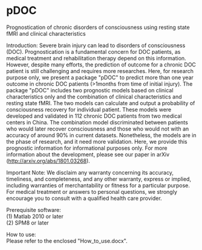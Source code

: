 # pDOC
Prognostication of chronic disorders of consciousness using resting state fMRI and clinical characteristics


Introduction: 
Severe brain injury can lead to disorders of consciousness (DOC). Prognostication is a fundamental concern for DOC patients, as medical treatment and rehabilitation therapy depend on this information. However, despite many efforts, the prediction of outcome for a chronic DOC patient is still challenging and requires more researches. Here, for research purpose only, we present a package "pDOC" to predict more than one year outcome in chronic DOC patients (>1months from time of initial injury). The package "pDOC" includes two prognostic models based on clinical characteristics only and the combination of clinical characteristics and resting state fMRI. The two models can calculate and output a probability of consciousness recovery for individual patient. These models were developed and validated in 112 chronic DOC patients from two medical centers in China. The combination model discriminated between patients who would later recover consciousness and those who would not with an accuracy of around 90% in current datasets. Nonetheless, the models are in the phase of research, and it need more validation. Here, we provide this prognostic information for informational purposes only. For more information about the development, please see our paper in arXiv (http://arxiv.org/abs/1801.03268).


Important Note: 
We disclaim any warranty concerning its accuracy, timeliness, and completeness, and any other warranty, express or implied, including warranties of merchantability or fitness for a particular purpose. For medical treatment or answers to personal questions, we strongly encourage you to consult with a qualified health care provider. 


Prerequisite software:  
(1) Matlab 2010 or later  
(2) SPM8 or later


How to use:   
Please refer to the enclosed "How_to_use.docx".
